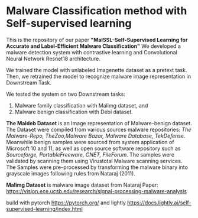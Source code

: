 # Malware Classification method with Self-supervised learning

This is the repository of our paper **"MalSSL-Self-Supervised Learning for Accurate and Label-Efficient Malware Classification"**
We developed a malware detection system with contrastive learning and Convolutional Neural Network Resnet18 architecture. 

We trained the model with unlabeled Imagenette dataset as a pretext task. 
Then, we retrained the model to recognize malware image representation in Downstream Task.  

We tested the system on two Downstream tasks: 
1. Malware family classification with Malimg dataset, and  
2. Malware benign classification with Debi dataset. 

**The Maldeb Dataset** is an Image representation of Malware-benign dataset. The Dataset were compiled from various sources malware repositories:  *The Malware-Repo, TheZoo,Malware Bazar, Malware Database, TekDefense*. Meanwhile benign samples were sourced from system application of Microsoft 10 and 11, as well as open source software repository such as *Sourceforge, PortableFreeware, CNET, FileForum*. The samples were validated by scanning them using Virustotal Malware scanning services. The Samples were pre-processed by transforming the malware binary into grayscale images following rules from Nataraj (2011). 

**Malimg Dataset** is malware image dataset from Nataraj Paper:
https://vision.ece.ucsb.edu/research/signal-processing-malware-analysis

build with pytorch
https://pytorch.org/
and lightly
https://docs.lightly.ai/self-supervised-learning/index.html

